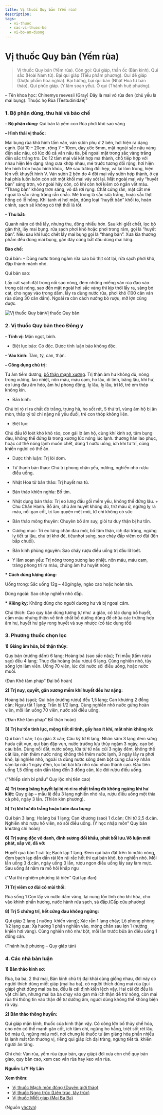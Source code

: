 ```yaml
---
title: Vị thuốc Quy bản (Yếm rùa)
description: 
tags:
  - vi-thuoc
  - cac-vi-thuoc-bo
  - vi-bo-am-duong
---
```


# Vị thuốc Quy bản (Yếm rùa) 

> Vị thuốc Quy bản (Yếm rùa). Còn gọi: Qui giáp, thần ốc (Bản kinh). Qui sắc (Hoài Nam tử). Bại qui giáp (Tiểu phẩm phương). Qui để giáp (Dược phẩm hóa nghĩa). Bại tướng, bại qui bản (Nhật Hoa tư bản thảo). Qui phúc giáp. (Y lâm soạn yếu). Ô qui (Thánh huệ phương).

– Tên khoa học: Chinemys reevesii (Gray) Đây là mai vỏ rùa đen (chủ yếu là mai bụng). Thuộc họ Rùa (Testudinidae)”

### 1. Bộ phận dùng, thu hái và bào chế

**– Bộ phận dùng:** Qui bản là yếm con Rùa phơi khô sao vàng 

**– Hình thái vị thuốc:**

Mai bụng rùa khô hình tấm ván, ván sườn phụ ở 2 bên, hơi hiện ra dạng cánh. Dài 10 – 20cm, rộng 7 – 10cm, dày ước 5mm, mặt ngoài sắc nâu vàng đến sắc nâu, có lúc đủ cả vân nâu tía, bề ngoài mặt trong sắc vàng trắng đến sắc trắng tro. Do 12 tấm mại vải kết hợp mà thành, chỗ tiếp hợp với nhau hiện lên dạng răng cưa khớp nhau, mé trước tương đối rộng, hơi hiện lên hình tròn hoặc hình khúc,. Mé sau tương đối hẹp, vả lại lõm trọng, hiện lên vết khuyết hình V. Ván sườn 2 bên do 4 đôi mại vẩy sườn hợp thành, ở cả hai phía luôn luôn còn sót một khối mai vảy sót lại. Mặt ngoài mại vảy “huyết bản” sáng trơn, vỏ ngoài hãy còn, có khi còn hơi kiêm có ngấn vết máu. “Thang bản” không trơn sáng, vỏ đã rơi rụng. Chất cứng rắn, mặt cắt mé ngoài là sắc răng trắng rắn chắc. Mé trong là sắc sữa trắng, hoặc sắc thịt hồng có lỗ hổng. Khi tanh vị hơi mặn, dùng loại “huyết bản” khối to, hoàn chỉnh, sạch sẽ không có thịt thối là tốt.

**– Thu bắt:**

Quanh năm có thể lấy, nhưng thu, đông nhiều hơn. Sau khi giết chết, lọc bỏ gân thịt, lấy mai bụng. rửa sạch phơi khô hoặc phơi trong râm, gọi là “huyết bản”. Nếu sau khi luộc chết lấy mai bụng gọi là “thang bản”. Xưa kia thương phẩm đều dùng mai bụng, gần đây cũng bắt đầu dùng mai lưng.

**Bào chế:**

Qui bản: – Dùng nước trong ngâm rửa cao bỏ thịt sót lại, rửa sạch phơi khô, đập thành mảnh nhỏ.  

Qui bản sao:

Lấy cát sạch đặt trong nồi sao nóng, đem những miếng ván rùa đảo vào trong cát nóng, sao đến mặt ngoài hơi sắc vàng thì kịp thời lấy ra, sàng bỏ cát, cho ngay vào trong dấm, lấy ra dùng nước rửa, phơi khô (100 cân ván rùa dùng 30 cân dấm). Ngoài ra còn cách nướng bỏ rượu, mỡ lợn cũng được.

![Vị thuốc Quy bản](/imgs/yhctvn/Vi-thuoc-Quy-ban.jpg)Vị thuốc Quy bản

### 2. Vị thuốc Quy bản theo Đông y

**– Tính vị:** Mặn ngọt, bình.

+ Biệt lục bảo: Có độc. Dược tính luận bảo không độc.

**– Vào kinh:** Tâm, tỳ, can, thận. 

**– Công dụng chủ trị:**

Tư âm tiềm dương, [bổ thận mạnh xương](/yhctvn/dai-cuong-thuoc-bo-dong-y/). Trị thận âm hư không đủ, nóng trong xương, lao nhiệt, nôn máu, máu cam, ho lâu, di tinh, băng lậu, khí hư, eo lưng đau âm héo, âm hư phong động, lỵ lâu, lỵ lâu, trĩ lở, trẻ em thóp không kín.

+ Bản kinh:

Chủ trị rò rỉ ra chất đỏ trắng, trưng hà, ho sốt rét, 5 thứ trĩ, vùng âm hộ bị ăn mòn, thấp tý tứ chi nặng nề yếu đuối, trẻ con thóp không liên.

+ Biệt lục:

Chủ đầu lở loét khó khô ráo, con gái lở âm hộ, cùng khí kinh sợ, tâm bụng đau, không thể đứng là trong xương lúc nóng lúc lạnh. thương hàn lao phục, hoặc cơ thể nóng lạnh muốn chết, dùng 1 nước uống, ích khí tư trí, cũng khiến người có thể ăn.

+ Dược tính luận: Trị lòi dom. 

+ Tứ thanh bản thảo: Chủ trị phong chân yếu, nướng, nghiền nhỏ rượu điều uống.

+ Nhật Hoa tử bản thảo: Trị huyết ma tú. 

+ Bản thảo khiên nghĩa: Bổ tim. 

+ Nhật dụng bản thảo: Trị eo lưng đầu gối mềm yếu, không thể đứng lâu. + Chu Chấn Hanh. Bổ âm, chủ âm huyết không đủ, trừ máu ứ, ngừng lỵ ra máu, nối gan cốt, trị lao quyện mệt mỏi, tứ chi không có sức

+ Bản thảo mông thuyên: Chuyên bổ âm suy, giỏi tư duy thận bị hư tổn.

+ Cương mục: Tri eo lưng chân đau mỏi, bổ tâm thận, ích đại tràng, ngừng lỵ tiết tả lâu, chủ trị khó đẻ, tiêunhọt sưng, sao cháy đắp viêm cơ đùi (lên bắp chuối).

+ Bản kinh phùng nguyên: Sao cháy rượu điều uống trị đầu lở loét.

+ Y lâm soạn yếu: Trị nóng trong xương lao nhiệt. nôn máu, máu cam, tràng phong trĩ ra máu, chứng âm hư huyết nóng

**\* Cách dùng lượng dùng:** 

Uống trong: Sắc uống 12g – 40g/ngày, ngào cao hoặc hoàn tán.

Dùng ngoài: Sao cháy nghiền nhỏ đắp. 

**\* Kiêng kỵ:** Không dùng cho người dương hư và bị ngoại cảm.

Chú thích: Cao quy bản dùng tương tự như  a giáo, có tác dụng bổ huyết, cầm máu nhưng thiên về tính chất bổ dưỡng dùng để chữa các trường hợp âm hư, huyết hư gây rong huyết và suy nhược (có tác dụng tốt)

### 3. Phương thuốc chọn lọc

**1) Giáng âm hỏa, bổ thận thủy:**

Quy bản (nướng dấm) 6 lạng; Hoàng bá (sao sắc nâu); Trị mẫu (tẩm rượu sao) đều 4 lạng; Thục địa hoàng (nấu rượu) 6 lạng. Cùng nghiền nhỏ, tủy sống lợn làm viên. Uống 70 viên, lúc đói nước sôi điều uống, hoặc nước muối.

(Đan Khê tâm pháp” Đại bổ hoàn)

**2) Trị nuy, quyết, gân xương mềm khí huyết đều hư nặng:**

Hoàng bá (sao); Qui bản (nướng rượu) đều 1,5 lạng; Can khương 2 đồng cân; Ngưu tất 1 lạng; Trần bị 1/2 lạng. Cùng nghiền nhỏ nước gừng hoàn viên, mỗi lần uống 70 viên, nước sôi điều uống.

(‘Đan Khê tâm pháp” Bổ thận hoàn)

**3) Trị hư tổn tinh lực, mộng tiết di tinh, gầy hao ít khí, mắt nhìn không rõ:**

Qui bản 1 cân; Lộc giác 3 cân; Câu kỷ tử 6 lạng; Nhân sâm 3 lạng đem sừng hươu cắt vụn, qui bản đập vụn, nước trường lưu thủy ngâm 3 ngày, cạo bỏ cáu bẩn. Dùng nồi đất, nước sông, lửa từ từ nấu củi 3 ngày đêm, không thể cắt lửa, nên thêm nước nóng không thể thêm nước lạnh, 3 ngày lấy ra phơi khô, lại nghiền nhỏ, ngoài ra dùng nước sông đem bột cùng cầu kỳ nhân sâm lại nấu 1 ngày đêm, lọc bỏ bãi lửa nhỏ nấu nhào thành cao. Đầu tiên uống 1,5 đồng cân dần tăng đến 3 đồng cân, lúc đói rượu điều uống.

(“Nhiếp sinh bí phẫu” Quy lộc nhị tiên cao)

**4) Trị trong băng huyết lại bị rò rỉ ra chất trắng đỏ không ngừng khí hư kiệt:** Quy giáp – mẫu lệ đều 3 lạng nghiền nhỏ râu, rượu điều uống một thìa cà phê, ngày 3 lần. (Thiên kim phương). 

**5) Trị khí hư đỏ trắng hoặc luôn đau bụng:**

Qui bán 3 lạng; Hoàng bá 1 lạng; Can khương (sao) 1 đ.cân; Chi tử 2,5 đ.cân. Nghiền nhỏ rượu hổ viên, nó sôi điều uống. (Y học nhập môn” Quy bản khương chi hoàn)

**6) Trị sưng độc vô danh, đinh sương đối khẩu, phát bối lưu.Vô luận mới phát, sắp vỡ, đã vỡ:**

Huyết qua bản 1 cái to; Bạch lạp 1 lạng. Đem qui bản đặt trên lò nước nóng, đem bạch lạp dần dần rải lên rải rắc hết thì qui bản khô, bỏ nghiền nhỏ. Mỗi lần uống 3 đ.cân, ngày uống 3 lần, rượu ngon điều uống lấy say làm mực. Sau uống ắt nằm ra mồ hôi khắp ngu

(“Mai thị nghiệm phương tâ biên” Qui lạp đan)

**7) Trị viêm cơ đùi có mùi thối:**

Rùa sống 1 Con lấy vỏ nước dấm vàng, lại nung tồn tính cho khí hóa, cho vào khinh phấn hương, nước hành rửa sạch, sá đắp.(Cấp cứu phương)

**8) Trị 5 chứng trĩ, hết cứng đau không ngừng:**

Qui giáp 2 lạng ( nướng  khiến vàng); Xác rắn 1 lạng cháy; Lộ phong phòng 1/2 lạng qua; Xạ hương 1 phân nghiền vào, móng chân sau lợn 1 (nướng khiến hơi vàng). Cùng nghiền nhỏ như bột, mỗi lần trước bữa ăn điều uống 1 đồng cân.

(Thánh huệ phương – Quy giáp tán)

### 4. Các nhà bàn luận

**1) Bản thảo kinh sơ:**

Rùa, ba ba, 2 thứ mai, Bản kinh chủ trị đại khái cùng giống nhau, đời này có người thích dùng miết giáp (mai ba ba), có người thích dùng mai rùa (qui giáp) ghét dùng mai ba ba, đều là cái định kiến lệch vậy. Hai cái đó đều là vật chí âm, nhưng mai ba ba chạy vào gan mà ích thận để trừ nóng, còn mai rùa thì thông tin vào thận để tư dưỡng âm, người dùng không thể không biện rõ vậy. 

**2) Bản thảo thông huyền:**

Qui giáp mặn bình, thuốc của kinh thận vậy. Có công lớn bố thủy chế hỏa, cho nên có thế mạnh gân cốt, ích tâm chí, ngừng ho hắng, triệt sốt rét lâu, bó máu ứ, ngừng máu mới, nói chung là thuốc tư âm giáng hỏa phần nhiều là lạnh mát tổn thương vị, riêng qui giáp ích đại tràng, ngừng tiết tả. khiến người ăn tăng.

Ghi chú: Ván rùa, yếm rùa (quy bản, quy giáp) đời xưa còn chế quy bản giao, quy bản cao, xem cao ván rùa hay keo ván rùa.

**Nguồn: L/Y Hy Lãn**

**Xem thêm:**

* [Vị thuốc Mạch môn đông (Duyên giới thảo)](/yhctvn/vi-thuoc-mach-mon-dong-duyen-gioi-thao/)
* [Vị thuốc Ngọc trúc (Liên trúc, tây trúc)](/yhctvn/vi-thuoc-ngoc-truc-lien-truc-tay-truc/)
* [Vị thuốc Miết giáp (Mai Ba Ba)](/yhctvn/vi-thuoc-miet-giap-mai-ba-ba/)

(Nguồn <a href="https://yhctvn.com/vi-thuoc-quy-ban-yem-rua/" target="_blank">yhctvn</a>)
